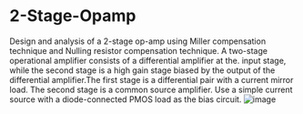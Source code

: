 # 2-Stage-Opamp
Design and analysis of a 2-stage op-amp using Miller compensation technique and Nulling resistor compensation technique. 
A two-stage operational amplifier consists of a differential amplifier at the. input stage, while the second stage is a high gain stage biased by the output of the differential amplifier.The first stage is a differential pair with a current mirror load. The second stage is a common source amplifier. Use a simple current source with a diode-connected PMOS load as the bias circuit.
![image](https://github.com/n-ritika/2-Stage-Opamp/assets/143349279/77d44dde-e1c1-4a5c-87fa-681c00808b0c)
